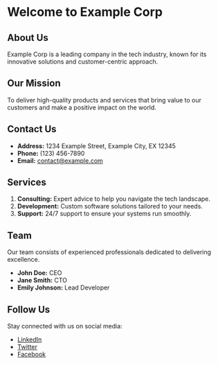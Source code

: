 # Welcome to Example Corp

## About Us
Example Corp is a leading company in the tech industry, known for its innovative solutions and customer-centric approach.

## Our Mission
To deliver high-quality products and services that bring value to our customers and make a positive impact on the world.

## Contact Us
- **Address:** 1234 Example Street, Example City, EX 12345
- **Phone:** (123) 456-7890
- **Email:** contact@example.com

## Services
1. **Consulting:** Expert advice to help you navigate the tech landscape.
2. **Development:** Custom software solutions tailored to your needs.
3. **Support:** 24/7 support to ensure your systems run smoothly.

## Team
Our team consists of experienced professionals dedicated to delivering excellence.

- **John Doe:** CEO
- **Jane Smith:** CTO
- **Emily Johnson:** Lead Developer

## Follow Us
Stay connected with us on social media:

- [LinkedIn](https://www.linkedin.com)
- [Twitter](https://www.twitter.com)
- [Facebook](https://www.facebook.com)
